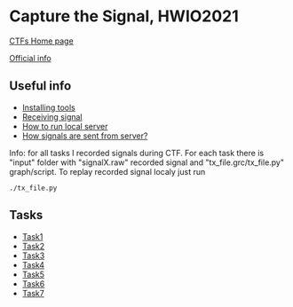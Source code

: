 # Capture the Signal, HWIO2021


[CTFs Home page](https://hardwear.io/usa-2021/ctf.php)

[Official info](DESC.md)

## Useful info
 - [Installing tools](cts-tools.md)
 - [Receiving signal](cts-get-signal.md)
 - [How to run local server](cts-utils.md)
 - [How signals are sent from server?](cts-signals.md)


Info: for all tasks I recorded signals during CTF.
For each task there is "input" folder with "signalX.raw" recorded signal and "tx_file.grc/tx_file.py" graph/script.
To replay recorded signal localy just run
```
./tx_file.py
```

## Tasks
 - [Task1](task1.md)
 - [Task2](task2.md)
 - [Task3](task3.md)
 - [Task4](task4.md)
 - [Task5](task5.md)
 - [Task6](task6.md)
 - [Task7](task7.md)
